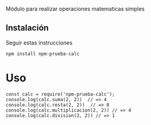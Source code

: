 Módulo para realizar operaciones matematicas simples

## Instalación
Seguir estas instrucciones

```
npm install npm-prueba-calc
```

# Uso

```
const calc = require('npm-prueba-calc');
console.log(calc.suma(2, 2))  // => 4
console.log(calc.resta(2, 2))  // => 0
console.log(calc.multiplicacion(2, 2)) // => 4
console.log(calc.division(2, 2)) // => 1
```